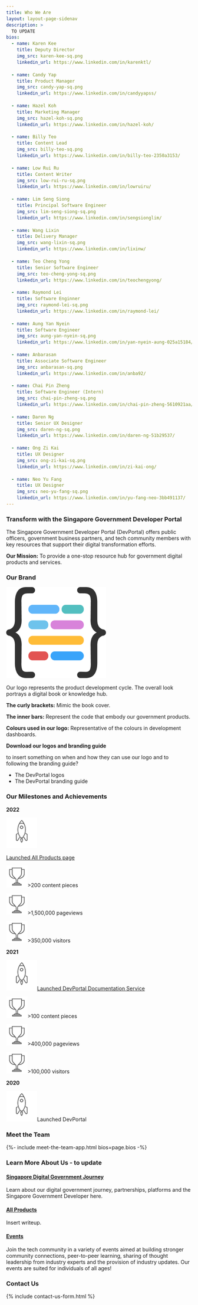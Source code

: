```yaml
---
title: Who We Are
layout: layout-page-sidenav
description: >
  TO UPDATE
bios:
  - name: Karen Kee
    title: Deputy Director
    img_src: karen-kee-sq.png
    linkedin_url: https://www.linkedin.com/in/karenktl/

  - name: Candy Yap
    title: Product Manager
    img_src: candy-yap-sq.png
    linkedin_url: https://www.linkedin.com/in/candyyapss/

  - name: Hazel Koh
    title: Marketing Manager
    img_src: hazel-koh-sq.png
    linkedin_url: https://www.linkedin.com/in/hazel-koh/

  - name: Billy Teo
    title: Content Lead
    img_src: billy-teo-sq.png
    linkedin_url: https://www.linkedin.com/in/billy-teo-2350a3153/

  - name: Low Rui Ru
    title: Content Writer
    img_src: low-rui-ru-sq.png
    linkedin_url: https://www.linkedin.com/in/lowruiru/

  - name: Lim Seng Siong
    title: Principal Software Engineer
    img_src: lim-seng-siong-sq.png
    linkedin_url: https://www.linkedin.com/in/sengsionglim/

  - name: Wang Lixin
    title: Delivery Manager
    img_src: wang-lixin-sq.png
    linkedin_url: https://www.linkedin.com/in/lixinw/

  - name: Teo Cheng Yong
    title: Senior Software Engineer
    img_src: teo-cheng-yong-sq.png
    linkedin_url: https://www.linkedin.com/in/teochengyong/

  - name: Raymond Lei
    title: Software Enginner
    img_src: raymond-lei-sq.png
    linkedin_url: https://www.linkedin.com/in/raymond-lei/

  - name: Aung Yan Nyein
    title: Software Engineer
    img_src: aung-yan-nyein-sq.png
    linkedin_url: https://www.linkedin.com/in/yan-nyein-aung-025a15184/

  - name: Anbarasan
    title: Associate Software Engineer
    img_src: anbarasan-sq.png
    linkedin_url: https://www.linkedin.com/in/anba92/

  - name: Chai Pin Zheng
    title: Software Engineer (Intern)
    img_src: chai-pin-zheng-sq.png
    linkedin_url: https://www.linkedin.com/in/chai-pin-zheng-5610921aa/

  - name: Daren Ng
    title: Senior UX Designer
    img_src: daren-ng-sq.png
    linkedin_url: https://www.linkedin.com/in/daren-ng-51b29537/

  - name: Ong Zi Kai
    title: UX Designer
    img_src: ong-zi-kai-sq.png
    linkedin_url: https://www.linkedin.com/in/zi-kai-ong/

  - name: Neo Yu Fang
    title: UX Designer
    img_src: neo-yu-fang-sq.png
    linkedin_url: https://www.linkedin.com/in/yu-fang-neo-3bb491137/
---
```


### Transform with the Singapore Government Developer Portal

The Singapore Government Developer Portal (DevPortal) offers public officers, government business partners, and tech community members with key resources that support their digital transformation efforts.

**Our Mission:** To provide a one-stop resource hub for government digital products and services.

### Our Brand

<p></p>
<div class="sgds-container">
	<div class="row is-multiline">
		<div class="col is-3-desktop is-12-tablet is-flex">
			<div class="sgds-card-no-border">
				<div class="sgds-card-image">
					<img src="/assets/img/digital-transformation/logo_icon_color.png" alt="The Singapore Government Developer Portal logo" />
				</div>
			</div>
		</div>
		<div class="col is-9-desktop is-12-tablet is-flex">
			<div class="sgds-card-no-border">
				<div class="sgds-card-image">
					<p>Our logo represents the product development cycle. The overall look portrays a digital book or knowledge hub.</p>
					<p><b>The curly brackets:</b> Mimic the book cover.</p>
					<p><b>The inner bars:</b> Represent the code that embody our government products.</p>
					<p><b>Colours used in our logo:</b> Representative of the colours in development dashboards.</p>
				</div>
			</div>
		</div>
	</div>
</div>
<p></p>

**Download our logos and branding guide**

to insert something on when and how they can use our logo and to following the branding guide?

- The DevPortal logos
- The DevPortal branding guide

### Our Milestones and Achievements

**2022**

<div class="sgds-container">
	<div class="row is-multiline">
		<div class="col is-nested is-4-desktop is-12-tablet is-flex">
			<div class="row">
				<div class="col is-3-desktop is-3-tablet is-flex">
					<div class="sgds-card">
						<div class="sgds-card-content">
							<img src="/assets/img/digital-transformation/milestone.svg" alt="Launched All Products page" />
						</div>
					</div>
				</div>
				<div class="col is-9-desktop is-9-tablet is-flex">
					<div class="sgds-card">
						<div class="sgds-card-content">				
							<p><a href="/products/all-products/" target="_blank">Launched All Products page</a></p>
						</div>
					</div>
				</div>
			</div>
		</div>
		<div class="col is-4-desktop is-12-tablet is-flex">
			<div class="sgds-card">
				<div class="sgds-card-content">
					<p><img src="/assets/img/digital-transformation/achievement.svg" alt="more than 200 content pieces" />&gt;200 content pieces</p>
				</div>
			</div>
		</div>
		<div class="col is-4-desktop is-12-tablet is-flex">
			<div class="sgds-card">
				<div class="sgds-card-content">
					<p><img src="/assets/img/digital-transformation/achievement.svg" alt="more than 1,500,000 pageviews" />&gt;1,500,000 pageviews</p>
				</div>
			</div>
		</div>
		<div class="col is-4-desktop is-12-tablet is-flex">
			<div class="sgds-card">
				<div class="sgds-card-content">
					<p><img src="/assets/img/digital-transformation/achievement.svg" alt="more than 350,000 visitors" />&gt;350,000 visitors</p>
				</div>
			</div>
		</div>
	</div>
</div>

**2021**

<div class="sgds-container">
	<div class="row is-multiline">
		<div class="col is-4-desktop is-12-tablet is-flex">
			<div class="sgds-card">
				<div class="sgds-card-content">
					<p><img src="/assets/img/digital-transformation/milestone.svg" alt="Launched DevPoral Documentation Service" /><a href="https://docs.developer.tech.gov.sg" target="_blank">Launched DevPortal Documentation Service</a></p>
				</div>
			</div>
		</div>
		<div class="col is-4-desktop is-12-tablet is-flex">
			<div class="sgds-card">
				<div class="sgds-card-content">
					<p><img src="/assets/img/digital-transformation/achievement.svg" alt="more than 100 content pieces" />&gt;100 content pieces</p>
				</div>
			</div>
		</div>
		<div class="col is-4-desktop is-12-tablet is-flex">
			<div class="sgds-card-no-border">
				<div class="sgds-card">
					<p><img src="/assets/img/digital-transformation/achievement.svg" alt="more than 400,000 pageviews" />&gt;400,000 pageviews</p>
				</div>
			</div>
		</div>
		<div class="col is-4-desktop is-12-tablet is-flex">
			<div class="sgds-card-no-border">
				<div class="sgds-card">
					<p><img src="/assets/img/digital-transformation/achievement.svg" alt="more than 100,000 visitors" />&gt;100,000 visitors</p>
				</div>
			</div>
		</div>
	</div>
</div>

**2020**

<div class="sgds-container">
	<div class="row is-multiline">
		<div class="col is-3-desktop is-12-tablet is-flex">
			<div class="sgds-card-no-border">
				<div class="sgds-card-content">
					<p><img src="/assets/img/digital-transformation/milestone.svg" alt="Launched the Singapore Government Developer Portal" />Launched DevPortal</p>
				</div>
			</div>
		</div>
	</div>
</div>

### Meet the Team

{%- include meet-the-team-app.html bios=page.bios -%}

### Learn More About Us - to update

<div class="row is-multiline">
	<div class="col is-4-desktop is-12-tablet is-flex">
		<div class="sgds-card">
			<div class="sgds-card-content">
				<h4><a href="/our-digital-journey/singapore-digital-government-journey">Singapore Digital Government Journey</a></h4>
				<p>Learn about our digital government journey, partnerships, platforms and the Singapore Government Developer here.</p>
			</div>
		</div>
	</div>
	<div class="col is-4-desktop is-12-tablet is-flex">
		<div class="sgds-card">
			<div class="sgds-card-content">
				<h4><a href="/products/all-products">All Products</a></h4>
				<p>Insert writeup.</p>
			</div>
		</div>
	</div>
	<div class="col is-4-desktop is-12-tablet is-flex">
		<div class="sgds-card">
			<div class="sgds-card-content">
				<h4><a href="/communities/events/all-events">Events</a></h4>
				<p>Join the tech community in a variety of events aimed at building stronger community connections, peer-to-peer learning, sharing of thought leadership from industry experts and the provision of industry updates. Our events are suited for individuals of all ages!</p>
			</div>
		</div>
	</div>
</div>            

### Contact Us

{% include contact-us-form.html %} 
